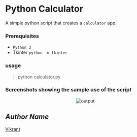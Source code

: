 # Python Calculator
A simple python script that creates a `calculator` app.
### Prerequisites
- `Python 3`
- Tkinter `python -m tkinter`
### usage
> python calculator.py
### Screenshots showing the sample use of the script
<p align="center">
  <img src="https://user-images.githubusercontent.com/85709371/151537615-f33cd6a3-740f-4f9d-85a5-fe2dad7469b8.png" alt="output">
</p>

## *Author Name*
[Vikrant](https://github.com/vikrant-v28)
